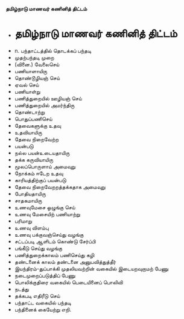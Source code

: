 **தமிழ்நாடு மாணவர் கணினித் திட்டம்**
- # தமிழ்நாடு மாணவர் கணினித் திட்டம்
- n. பந்தாட்டத்தில் தொடக்கப் பந்தடி
- முதற்பந்தடி முறை
- (வினை.) வேலைசெய்
- பணியாளாயிரு
- தொண்டூழியஞ் செய்
- ஏவல் செய்
- பணியாள்று
- பணித்துறையில் ஊழியஞ் செய்
- பணித்துறையில் அமர்ந்திரு
- தொண்டாற்று
- பொதுப்பணிசெய்
- தேவைகளுக்கு உதவு
- உதவியாயிரு
- தேவை நிறைவேற்ற
- பயன்படு
- நல்ல பயன்உடையதாயிரு
- தக்க கருவியாயிரு
- மூலப்பொருளாய் அமைவுறு
- நோக்கம் ஈடேற உதவு
- காரியத்திற்குப் பயன்படு
- தேவை நிறைவேறறத்தக்கதாக அமைவுறு
- போதியதாயிரு
- சாதகமாயிரு
- உணவுமேசை ஒழுங்கு செய்
- உணவு மேசையிற் பணியாற்று
- பரிமாறு
- உணவு விளம்பு
- உணவு பக்குவஞ்செய்து வழங்கு
- சட்டப்படி ஆளிடம் கொண்டு சேர்ப்பி
- பங்கீடு செய்து வழங்கு
- பணித்துறைக்காலம் பணிசெய்து கழி
- தண்டனைக் காலம் தண்டனை அனுபவித்துத்தீர்
- இயந்திரம்-துப்பாக்கி முதலியவற்றின் வகையில் இடையறவுறாமற் பேணு
- நடைமுறைப்படுத்திப் பேணு
- பொலிக்குதிரை வகையில் பெடையினைப் பொலிவி
- நடத்து
- தக்கபடி எதிரீடு செய்
- பந்தாட்ட வகையில் பந்தடி
- பந்தினைக் கையேற்று எறி.

